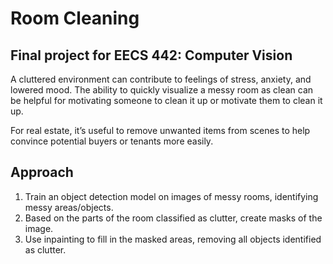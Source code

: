 # Room Cleaning
## Final project for EECS 442: Computer Vision
A cluttered environment can contribute to feelings of stress, anxiety, and lowered mood. 
The ability to quickly visualize a messy room as clean can be helpful for motivating someone to clean it up or motivate them to clean it up. 

For real estate, it’s useful to remove unwanted items from scenes to help convince potential buyers or tenants more easily.


## Approach
1. Train an object detection model on images of messy rooms, identifying messy areas/objects.
2. Based on the parts of the room classified as clutter, create masks of the image.
3. Use inpainting to fill in the masked areas, removing all objects identified as clutter. 
